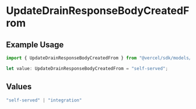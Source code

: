 # UpdateDrainResponseBodyCreatedFrom

## Example Usage

```typescript
import { UpdateDrainResponseBodyCreatedFrom } from "@vercel/sdk/models/updatedrainop.js";

let value: UpdateDrainResponseBodyCreatedFrom = "self-served";
```

## Values

```typescript
"self-served" | "integration"
```